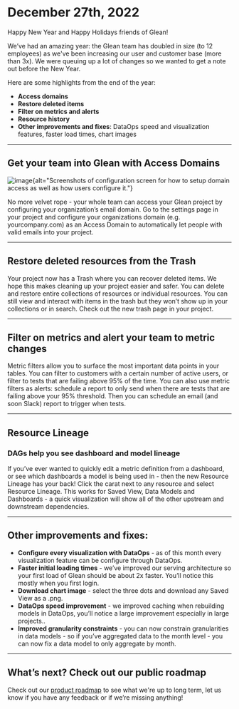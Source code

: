 # December 27th, 2022

Happy New Year and Happy Holidays friends of Glean!

We’ve had an amazing year: the Glean team has doubled in size (to 12 employees) as we've been increasing our user and customer base (more than 3x).  We were queuing up a lot of changes so we wanted to get a note out before the New Year.

Here are some highlights from the end of the year:

- **Access domains**
- **Restore deleted items**
- **Filter on metrics and alerts**
- **Resource history**
- **Other improvements and fixes**: DataOps speed and visualization features, faster load times, chart images

---

## Get your team into Glean with Access Domains


![image](/product_updates/221227_access.png){alt="Screenshots of configuration screen for how to setup domain access as well as how users configure it."}

No more velvet rope - your whole team can access your Glean project by configuring your organization’s email domain.  Go to the settings page in your project and configure your organizations domain (e.g. yourcompany.com) as an Access Domain to automatically let people with valid emails into your project.

---

## Restore deleted resources from the Trash

Your project now has a Trash where you can recover deleted items.  We hope this makes cleaning up your project easier and safer.  You can delete and restore entire collections of resources or individual resources.  You can still view and interact with  items in the trash but they won’t show up in your collections or in search.  Check out the new trash page in your project.

---

## Filter on metrics and alert your team to metric changes

Metric filters allow you to surface the most important data points in your tables.  You can filter to customers with a certain number of active users, or filter to tests that are failing above 95% of the time.  You can also use metric filters as alerts: schedule a report to only send when there are tests that are failing above your 95% threshold.  Then you can schedule an email (and soon Slack) report to trigger when tests.

---

## Resource Lineage 

### DAGs help you see dashboard and model lineage

If you’ve ever wanted to quickly edit a metric definition from a dashboard, or see which dashboards a model is being used in - then the new Resource Lineage has your back!  Click the carat next to any resource and select Resource Lineage.  This works for Saved View, Data Models and Dashboards - a quick visualization will show all of the other upstream and downstream dependencies.

---

## Other improvements and fixes:

- **Configure every visualization with DataOps** - as of this month every visualization feature can be configure through DataOps.
- **Faster initial loading times** - we’ve improved our serving architecture so your first load of Glean should be about 2x faster.  You’ll notice this mostly when you first login.
- **Download chart image** - select the three dots and download any Saved View as a .png.
- **DataOps speed improvement** - we improved caching when rebuilding models in DataOps, you’ll notice a large improvement especially in large projects..
- **Improved granularity constraints** - you can now constrain granularities in data models - so if you’ve aggregated data to the month level - you can now fix a data model to only aggregate by month.

---

## What’s next?  Check out our public roadmap
Check out our [product roadmap](../product-roadmap/index.md) to see what we're up to long term, let us know if you have any feedback or if we’re missing anything!
